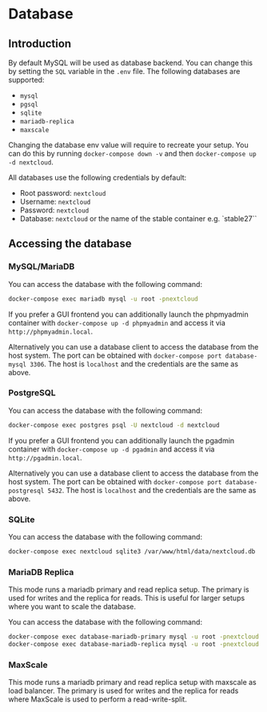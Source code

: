 # Database

## Introduction

By default MySQL will be used as database backend. You can change this by setting the `SQL` variable in the `.env` file. The following databases are supported:

- `mysql`
- `pgsql`
- `sqlite`
- `mariadb-replica`
- `maxscale`

Changing the database env value will require to recreate your setup. You can do this by running `docker-compose down -v` and then `docker-compose up -d nextcloud`.

All databases use the following credentials by default:
- Root password: `nextcloud`
- Username: `nextcloud`
- Password: `nextcloud`
- Database: `nextcloud` or the name of the stable container e.g. `stable27``


## Accessing the database

### MySQL/MariaDB

You can access the database with the following command:

```bash
docker-compose exec mariadb mysql -u root -pnextcloud
```

If you prefer a GUI frontend you can additionally launch the phpmyadmin container with `docker-compose up -d phpmyadmin` and access it via `http://phpmyadmin.local`.

Alternatively you can use a database client to access the database from the host system. The port can be obtained with `docker-compose port database-mysql 3306`. The host is `localhost` and the credentials are the same as above.

### PostgreSQL

You can access the database with the following command:

```bash
docker-compose exec postgres psql -U nextcloud -d nextcloud
```

If you prefer a GUI frontend you can additionally launch the pgadmin container with `docker-compose up -d pgadmin` and access it via `http://pgadmin.local`.

Alternatively you can use a database client to access the database from the host system. The port can be obtained with `docker-compose port database-postgresql 5432`. The host is `localhost` and the credentials are the same as above.

### SQLite

You can access the database with the following command:

```bash
docker-compose exec nextcloud sqlite3 /var/www/html/data/nextcloud.db
```

### MariaDB Replica

This mode runs a mariadb primary and read replica setup. The primary is used for writes and the replica for reads. This is useful for larger setups where you want to scale the database.

You can access the database with the following command:

```bash
docker-compose exec database-mariadb-primary mysql -u root -pnextcloud
docker-compose exec database-mariadb-replica mysql -u root -pnextcloud
```

### MaxScale

This mode runs a mariadb primary and read replica setup with maxscale as load balancer. The primary is used for writes and the replica for reads where MaxScale is used to perform a read-write-split.